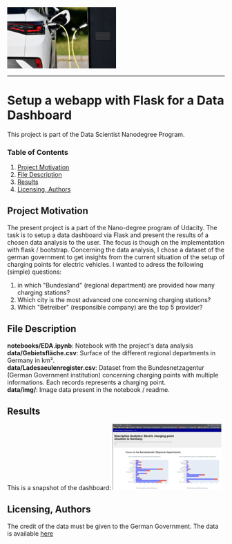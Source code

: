 <img src="data/img/e-auto-ladestation-101.jpg" style="width:50%;height=50%"/>
<hr>

# Setup a webapp with Flask for a Data Dashboard
This project is part of the Data Scientist Nanodegree Program.

### Table of Contents
1. [Project Motivation](#motivation)
2. [File Description](#files)
3. [Results](#results)
4. [Licensing, Authors](#licensing)

## Project Motivation <a name="motivation"></a>

The present project is a part of the Nano-degree program of Udacity. The task is to setup a data dashboard via Flask and present the results of a chosen data analysis to the user.
The focus is though on the implementation with flask / bootstrap. 
Concerning the data analysis, I chose a dataset of the german government to get insights from the current situation of the setup of charging points for electric vehicles. I wanted to adress the following (simple) questions:
1) in which "Bundesland" (regional department) are provided how many charging stations?
2) Which city is the most advanced one concerning charging stations?
3) Which "Betreiber" (responsible company) are the top 5 provider?

## File Description <a name="files"></a>
**notebooks/EDA.ipynb**: Notebook with the project's data analysis </br>
**data/Gebietsfläche.csv**: Surface of the different regional departments in Germany in km². </br>
**data/Ladesaeulenregister.csv**: Dataset from the Bundesnetzagentur (German Government institution) concerning charging points with multiple informations. Each records represents a charging point. </br>
**data/img/**: Image data present in the notebook / readme. </br>

## Results <a name="results"></a>
This is a snapshot of the dashboard:
<img src="data/img/snap_dashboard.PNG" style="width:50%;height:50%">

## Licensing, Authors <a name="licensing"></a>
The credit of the data must be given to the German Government. The data is available [here](https://www.bundesnetzagentur.de/DE/Fachthemen/ElektrizitaetundGas/E-Mobilitaet/Ladesaeulenkarte/start.html) 
